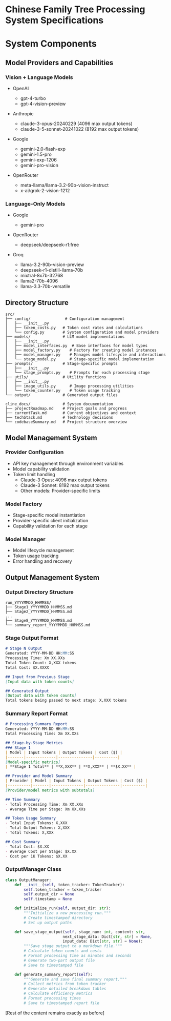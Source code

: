 # Chinese Family Tree Processing System Specifications

# System Components

## Model Providers and Capabilities

### Vision + Language Models
- OpenAI
  * gpt-4-turbo
  * gpt-4-vision-preview

- Anthropic
  * claude-3-opus-20240229 (4096 max output tokens)
  * claude-3-5-sonnet-20241022 (8192 max output tokens)

- Google
  * gemini-2.0-flash-exp
  * gemini-1.5-pro
  * gemini-exp-1206
  * gemini-pro-vision

- OpenRouter
  * meta-llama/llama-3.2-90b-vision-instruct
  * x-ai/grok-2-vision-1212

### Language-Only Models
- Google
  * gemini-pro

- OpenRouter
  * deepseek/deepseek-r1:free

- Groq
  * llama-3.2-90b-vision-preview
  * deepseek-r1-distill-llama-70b
  * mixtral-8x7b-32768
  * llama2-70b-4096
  * llama-3.3-70b-versatile

## Directory Structure

```
src/
├── config/               # Configuration management
│   ├── __init__.py
│   ├── token_costs.py   # Token cost rates and calculations
│   └── config.py        # System configuration and model providers
├── models/              # LLM model implementations
│   ├── __init__.py
│   ├── model_interfaces.py  # Base interfaces for model types
│   ├── model_factory.py    # Factory for creating model instances
│   ├── model_manager.py    # Manages model lifecycle and interactions
│   └── stage_model.py      # Stage-specific model implementation
├── prompts/             # Stage-specific prompts
│   ├── __init__.py
│   └── stage_prompts.py    # Prompts for each processing stage
├── utils/               # Utility functions
│   ├── __init__.py
│   ├── image_utils.py      # Image processing utilities
│   └── token_counter.py    # Token usage tracking
└── output/              # Generated output files

cline_docs/              # System documentation
├── projectRoadmap.md    # Project goals and progress
├── currentTask.md       # Current objectives and context
├── techStack.md         # Technology decisions
└── codebaseSummary.md   # Project structure overview
```

## Model Management System

### Provider Configuration
- API key management through environment variables
- Model capability validation
- Token limit handling
  * Claude-3 Opus: 4096 max output tokens
  * Claude-3 Sonnet: 8192 max output tokens
  * Other models: Provider-specific limits

### Model Factory
- Stage-specific model instantiation
- Provider-specific client initialization
- Capability validation for each stage

### Model Manager
- Model lifecycle management
- Token usage tracking
- Error handling and recovery

## Output Management System

### Output Directory Structure
```
run_YYYYMMDD_HHMMSS/
├── Stage1_YYYYMMDD_HHMMSS.md
├── Stage2_YYYYMMDD_HHMMSS.md
...
├── Stage8_YYYYMMDD_HHMMSS.md
└── summary_report_YYYYMMDD_HHMMSS.md
```

### Stage Output Format
```markdown
# Stage N Output
Generated: YYYY-MM-DD HH:MM:SS
Processing Time: Xm XX.XXs
Total Token Count: X,XXX tokens
Total Cost: $X.XXXX

## Input from Previous Stage
[Input data with token counts]

## Generated Output
[Output data with token counts]
Total tokens being passed to next stage: X,XXX tokens
```

### Summary Report Format
```markdown
# Processing Summary Report
Generated: YYYY-MM-DD HH:MM:SS
Total Processing Time: Xm XX.XXs

## Stage-by-Stage Metrics
### Stage 1
| Model | Input Tokens | Output Tokens | Cost ($) |
|-------|-------------|---------------|----------|
[Model-specific metrics]
| **Stage 1 Total** | **X,XXX** | **X,XXX** | **$X.XX** |

## Provider and Model Summary
| Provider | Model | Input Tokens | Output Tokens | Cost ($) |
|----------|-------|--------------|---------------|----------|
[Provider/model metrics with subtotals]

## Time Summary
- Total Processing Time: Xm XX.XXs
- Average Time per Stage: Xm XX.XXs

## Token Usage Summary
- Total Input Tokens: X,XXX
- Total Output Tokens: X,XXX
- Total Tokens: X,XXX

## Cost Summary
- Total Cost: $X.XX
- Average Cost per Stage: $X.XX
- Cost per 1K Tokens: $X.XX
```

### OutputManager Class
```python
class OutputManager:
    def __init__(self, token_tracker: TokenTracker):
        self.token_tracker = token_tracker
        self.output_dir = None
        self.timestamp = None

    def initialize_run(self, output_dir: str):
        """Initialize a new processing run."""
        # Create timestamped directory
        # Set up output paths

    def save_stage_output(self, stage_num: int, content: str,
                         next_stage_data: Dict[str, str] = None,
                         input_data: Dict[str, str] = None):
        """Save stage output to a markdown file."""
        # Calculate token counts and costs
        # Format processing time as minutes and seconds
        # Generate two-part output file
        # Save to timestamped file

    def generate_summary_report(self):
        """Generate and save final summary report."""
        # Collect metrics from token tracker
        # Generate detailed breakdown tables
        # Calculate efficiency metrics
        # Format processing times
        # Save to timestamped report file
```

[Rest of the content remains exactly as before]
